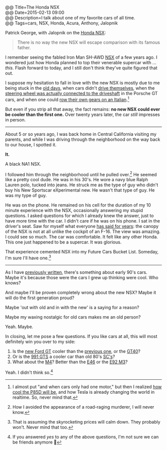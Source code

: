 @@ Title=The Honda NSX  
@@ Date=2015-02-13 09:00  
@@ Description=I talk about one of my favorite cars of all time.  
@@ Tags=cars, NSX, Honda, Acura, Anthony, Jalopnik  

Patrick George, with Jalopnik on the [Honda NSX][jalopnik]:
>There is no way the new NSX will escape comparison with its famous father.

I remember seeing the fabled Iron Man SH-AWD [NSX][wikia] of a few years ago. I wondered just how Honda planned to top their venerable supercar with ... *this.* Flash forward to today, and I still don't think they've quite figured that out. 

I suppose my hesitation to fall in love with the new NSX is mostly due to me being stuck in the [old days][youtube], when cars didn't [drive themselves][wsj], when the [steering wheel was actually connected to the driveshaft][total911] in the Porsche GT cars, and when one could [row their own gears on an Italian][wikipedia].[^f] 

But even if you strip all that away, the fact remains: **no new NSX could ever be cooler than the first one.** Over twenty years later, the car *still* impresses in person. 

***

About 5 or so years ago, I was back home in Central California visiting my parents, and while I was driving through the neighborhood on the way back to our house, I spotted it. 

**It.**

A black NA1 NSX. 

I followed him through the neighborhood until he pulled over.[^s] He seemed like a pretty cool dude. He was in his 30's. He wore a navy blue Ralph Lauren polo, tucked into jeans. He struck me as the type of guy who didn't buy his New Sportscar eXperimental new. He wasn't that type of guy. He was my type of guy. 

He was on the phone. He remained on his cell for the duration of my 10 minute experience with the NSX, occasionally answering my stupid questions. I asked questions for which I already knew the answer, just to have more time with the car. I didn't care if he was on his phone. I sat in the driver's seat. Saw for myself what everyone [has said for years][youtube 2]: the canopy of the NSX is not at all unlike the cockpit of an F-16. The view was amazing. I could see so much. The car was comfortable. It felt like any other Honda. This one just happened to be a supercar. It was glorious. 

That experience cemented NSX into my Future Cars Bucket List. Someday, I'm sure I'll have one.[^o]

***

As I have [previously written][prev], there's something about early 90's cars. Maybe it's because those were the cars I grew up thinking were cool. Who knows?

And maybe I'll be proven completely wrong about the new NSX? Maybe it will do the first generation proud? 

Maybe 'out with old and in with the new' is a saying for a reason?

Maybe my waxing nostalgic for old cars makes me an old person?

Yeah. Maybe. 

In closing, let me pose a few questions. If you like cars at all, this will most definitely win you over to my side:

1. Is the [new Ford GT][jalopnik 2] cooler than the [previous one][caranddriver], or the [GT40][youtube 3]? 
2. Or is the [991 GTS][youtube 4] a cooler car than old 80's [SC's][youtube 5]? 
3. What about the [M4][youtube 6]? Better than the [E46][youtube 7] or the [E92 M3][youtube 8]? 

Yeah. I didn't think so.[^ts]

[^f]: I almost put "and when cars only had one motor," but then I realized [how cool the P85D will be][teslamotors], and how Tesla is already changing the world in realtime. So, never mind that. 
[^o]: That is assuming the skyrocketing prices will calm down. They probably won't. Never mind that too. 
[^s]: How I avoided the appearance of a road-raging murderer, I will never know. 
[^ts]: If you answered *yes* to any of the above questions, I'm not sure we can be friends anymore 🚗

[caranddriver]: http://www.caranddriver.com/reviews/2005-ford-gt-road-test-review
[jalopnik]: http://jalopnik.com/driving-a-supercharged-zanardi-edition-acura-nsx-was-a-1684602295
[jalopnik 2]: http://jalopnik.com/ford-gt-this-is-it-1678893649
[prev]: /2015/1/12/we-love-cars
[teslamotors]: http://www.teslamotors.com/blog/dual-motor-model-s-and-autopilot
[total911]: http://www.total911.com/opinion-in-defence-of-the-porsche-991s-electric-power-steering/
[wikia]: http://ironman.wikia.com/wiki/Acura_NSX
[wikipedia]: https://en.wikipedia.org/wiki/Ferrari_458
[wsj]: http://blogs.wsj.com/digits/2015/02/02/uber-chases-google-in-self-driving-cars/
[youtube]: https://www.youtube.com/watch?v=BJ3vTFHDa_4
[youtube 2]: https://www.youtube.com/watch?v=uebXYuTYrPE
[youtube 3]: https://www.youtube.com/watch?v=c3Wbgl_ZP_A
[youtube 4]: https://www.youtube.com/watch?v=Atyd84SGnBM
[youtube 5]: https://www.youtube.com/watch?v=w7qVyKKE0UM
[youtube 6]: https://www.youtube.com/watch?v=e7LgNeodoDo
[youtube 7]: https://www.youtube.com/watch?v=bLCa67RngWs
[youtube 8]: https://www.youtube.com/watch?v=dFva5Z8hio8